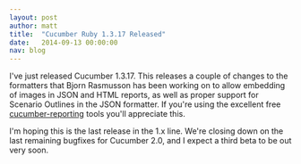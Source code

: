 ```yaml
---
layout: post
author: matt
title:  "Cucumber Ruby 1.3.17 Released"
date:   2014-09-13 00:00:00
nav: blog
---
```

I've just released Cucumber 1.3.17. This releases a couple of changes to the formatters that Bjorn Rasmusson has been working on to allow embedding of images in JSON and HTML reports, as well as proper support for Scenario Outlines in the JSON formatter. If you're using the excellent free [cucumber-reporting](http://www.masterthought.net/section/cucumber-reporting) tools you'll appreciate this.

I'm hoping this is the last release in the 1.x line. We're closing down on the last remaining bugfixes for Cucumber 2.0, and I expect a third beta to be out very soon.
